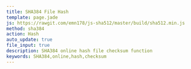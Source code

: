 ```yaml
---
title: SHA384 File Hash
template: page.jade
js: https://rawgit.com/emn178/js-sha512/master/build/sha512.min.js
method: sha384
action: Hash
auto_update: true
file_input: true
description: SHA384 online hash file checksum function
keywords: SHA384,online,hash,checksum
---
```

